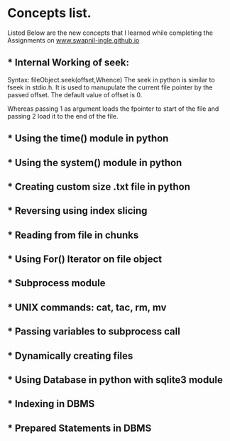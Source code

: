 # Concepts list.

Listed Below are the new concepts that I learned while completing the Assignments on www.swapnil-ingle.github.io

## * Internal Working of seek:
Syntax: fileObject.seek(offset,Whence)
The seek in python is similar to fseek in stdio.h. It is used to manupulate the current file pointer by the passed offset. The default value of offset is 0.

Whereas passing 1 as argument loads the fpointer to start of the file and passing 2 load it to the end of the file.

## * Using the time() module in python
## * Using the system() module in python
## * Creating custom size .txt file in python
## * Reversing using index slicing
## * Reading from file in chunks
## * Using For() Iterator on file object
## * Subprocess module
## * UNIX commands: cat, tac, rm, mv
## * Passing variables to subprocess call
## * Dynamically creating files
## * Using Database in python with sqlite3 module
## * Indexing in DBMS
## * Prepared Statements in DBMS

